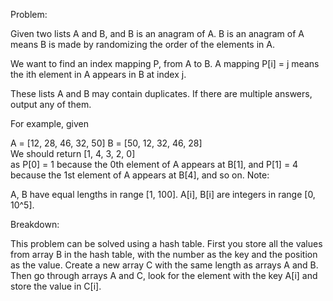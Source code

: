 Problem:

Given two lists A and B, and B is an anagram of A. B is an anagram of A means B is made by randomizing the order of the elements in A.

We want to find an index mapping P, from A to B. A mapping P[i] = j means the ith element in A appears in B at index j.

These lists A and B may contain duplicates. If there are multiple answers, output any of them.

For example, given

A = [12, 28, 46, 32, 50]  B = [50, 12, 32, 46, 28]  
We should return
[1, 4, 3, 2, 0]  
as  P[0] = 1 because the  0th element of  A appears at  B[1], and  P[1] = 4 because the  1st element of  A appears at  B[4], and so on.
Note:

A, B have equal lengths in range [1, 100].
A[i], B[i] are integers in range [0, 10^5].

Breakdown:

This problem can be solved using a hash table.
First you store all the values from array B in the hash table, with the number as the key and the position as the value.
Create a new array C with the same length as arrays A and B.
Then go through arrays A and C, look for the element with the key A[i] and store the value in C[i].
